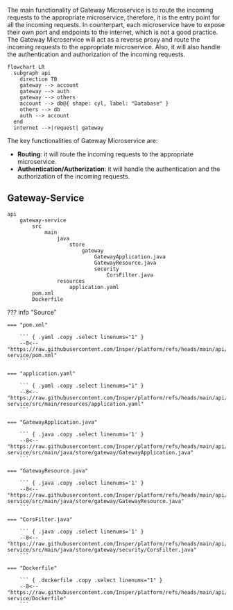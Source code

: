 
The main functionality of Gateway Microservice is to route the incoming requests to the appropriate microservice, therefore, it is the entry point for all the incoming requests. In counterpart, each microservice have to expose their own port and endpoints to the internet, which is not a good practice. The Gateway Microservice will act as a reverse proxy and route the incoming requests to the appropriate microservice. Also, it will also handle the authentication and authorization of the incoming requests.

``` mermaid
flowchart LR
  subgraph api
    direction TB
    gateway --> account
    gateway --> auth
    gateway --> others
    account --> db@{ shape: cyl, label: "Database" }
    others --> db
    auth --> account
  end
  internet -->|request| gateway
```

The key functionalities of Gateway Microservice are:

- **Routing**: it will route the incoming requests to the appropriate microservice.
- **Authentication/Authorization**: it will handle the authentication and the authorization of the incoming requests.


## Gateway-Service

``` tree
api
    gateway-service
        src
            main
                java
                    store
                        gateway
                            GatewayApplication.java
                            GatewayResource.java
                            security
                                CorsFilter.java
                resources
                    application.yaml
        pom.xml
        Dockerfile
```

??? info "Source"

    === "pom.xml"

        ``` { .yaml .copy .select linenums="1" }
        --8<-- "https://raw.githubusercontent.com/Insper/platform/refs/heads/main/api/gateway-service/pom.xml"
        ```

    === "application.yaml"

        ``` { .yaml .copy .select linenums="1" }
        --8<-- "https://raw.githubusercontent.com/Insper/platform/refs/heads/main/api/gateway-service/src/main/resources/application.yaml"
        ```

    === "GatewayApplication.java"

        ``` { .java .copy .select linenums='1' }
        --8<-- "https://raw.githubusercontent.com/Insper/platform/refs/heads/main/api/gateway-service/src/main/java/store/gateway/GatewayApplication.java"
        ```

    === "GatewayResource.java"

        ``` { .java .copy .select linenums='1' }
        --8<-- "https://raw.githubusercontent.com/Insper/platform/refs/heads/main/api/gateway-service/src/main/java/store/gateway/GatewayResource.java"
        ```

    === "CorsFilter.java"

        ``` { .java .copy .select linenums='1' }
        --8<-- "https://raw.githubusercontent.com/Insper/platform/refs/heads/main/api/gateway-service/src/main/java/store/gateway/security/CorsFilter.java"
        ```

    === "Dockerfile"

        ``` { .dockerfile .copy .select linenums="1" }
        --8<-- "https://raw.githubusercontent.com/Insper/platform/refs/heads/main/api/gateway-service/Dockerfile"
        ```

